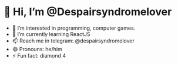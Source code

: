 # 👋 Hi, I’m @Despairsyndromelover
- 👀 I’m interested in programming, computer games.
- 🌱 I’m currently learning ReactJS
- 📫 Reach me in telegram: @despairsyndromelover
- 😄 Pronouns: he/him
- ⚡ Fun fact: diamond 4

<!---
Despairsyndromelover/Despairsyndromelover is a ✨ special ✨ repository because its `README.md` (this file) appears on your GitHub profile.
You can click the Preview link to take a look at your changes.
--->
